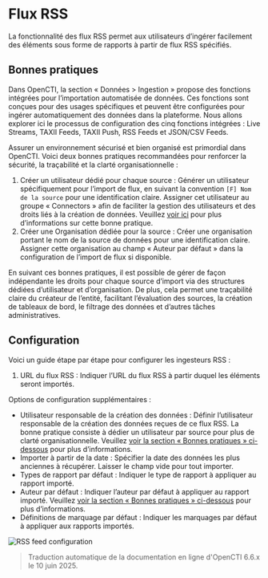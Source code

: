# Flux RSS

La fonctionnalité des flux RSS permet aux utilisateurs d’ingérer facilement des éléments sous forme de rapports à partir de flux RSS spécifiés.

<a id="best-practices-section"></a>
## Bonnes pratiques

Dans OpenCTI, la section « Données > Ingestion » propose des fonctions intégrées pour l’importation automatisée de données. Ces fonctions sont conçues pour des usages spécifiques et peuvent être configurées pour ingérer automatiquement des données dans la plateforme. Nous allons explorer ici le processus de configuration des cinq fonctions intégrées : Live Streams, TAXII Feeds, TAXII Push, RSS Feeds et JSON/CSV Feeds.

Assurer un environnement sécurisé et bien organisé est primordial dans OpenCTI. Voici deux bonnes pratiques recommandées pour renforcer la sécurité, la traçabilité et la clarté organisationnelle :

1. Créer un utilisateur dédié pour chaque source : Générer un utilisateur spécifiquement pour l’import de flux, en suivant la convention `[F] Nom de la source` pour une identification claire. Assigner cet utilisateur au groupe « Connectors » afin de faciliter la gestion des utilisateurs et des droits liés à la création de données. Veuillez [voir ici](../../deployment/connectors.md#connector-token-section) pour plus d’informations sur cette bonne pratique.
2. Créer une Organisation dédiée pour la source : Créer une organisation portant le nom de la source de données pour une identification claire. Assigner cette organisation au champ « Auteur par défaut » dans la configuration de l’import de flux si disponible.

En suivant ces bonnes pratiques, il est possible de gérer de façon indépendante les droits pour chaque source d’import via des structures dédiées d’utilisateur et d’organisation. De plus, cela permet une traçabilité claire du créateur de l’entité, facilitant l’évaluation des sources, la création de tableaux de bord, le filtrage des données et d’autres tâches administratives.


## Configuration

Voici un guide étape par étape pour configurer les ingesteurs RSS :

1. URL du flux RSS : Indiquer l’URL du flux RSS à partir duquel les éléments seront importés.

Options de configuration supplémentaires :

- Utilisateur responsable de la création des données : Définir l’utilisateur responsable de la création des données reçues de ce flux RSS. La bonne pratique consiste à dédier un utilisateur par source pour plus de clarté organisationnelle. Veuillez [voir la section « Bonnes pratiques » ci-dessous](import-automated.md#best-practices-section) pour plus d’informations.
- Importer à partir de la date : Spécifier la date des données les plus anciennes à récupérer. Laisser le champ vide pour tout importer.
- Types de rapport par défaut : Indiquer le type de rapport à appliquer au rapport importé.
- Auteur par défaut : Indiquer l’auteur par défaut à appliquer au rapport importé. Veuillez [voir la section « Bonnes pratiques » ci-dessous](../import-automated.md#best-practices-section) pour plus d’informations.
- Définitions de marquage par défaut : Indiquer les marquages par défaut à appliquer aux rapports importés.

![RSS feed configuration](../assets/rss-feed-configuration.png)

> Traduction automatique de la documentation en ligne d'OpenCTI 6.6.x le 10 juin 2025.